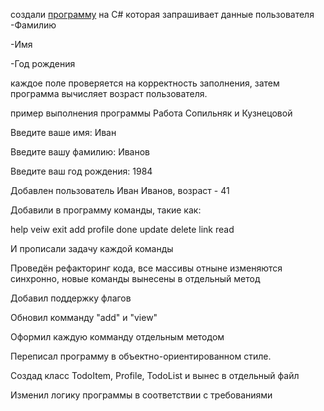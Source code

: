создали [программу][1] на C# которая запрашивает данные пользователя
-Фамилию

-Имя

-Год рождения

каждое поле проверяется на корректность заполнения, затем программа вычисляет возраст пользователя.

пример выполнения программы
Работа Сопильняк и Кузнецовой

Введите ваше имя: Иван

Введите вашу фамилию: Иванов

Введите ваш год рождения: 1984

Добавлен пользователь Иван Иванов, возраст - 41

Добавили в программу команды, такие как:

help
veiw
exit
add
profile 
done
update
delete
link
read

И прописали задачу каждой команды

Проведён рефакторинг кода, все массивы отныне изменяются синхронно, новые команды вынесены в отдельный метод

Добавил поддержку флагов

Обновил комманду "add" и "view"

Оформил каждую комманду отдельным методом

Переписал программу в объектно-ориентированном стиле.

Создад класс TodoItem, Profile, TodoList и вынес в отдельный файл

 Изменил логику программы в соответствии с требованиями



[1]: https://inlnk.ru/kXgEnQ
